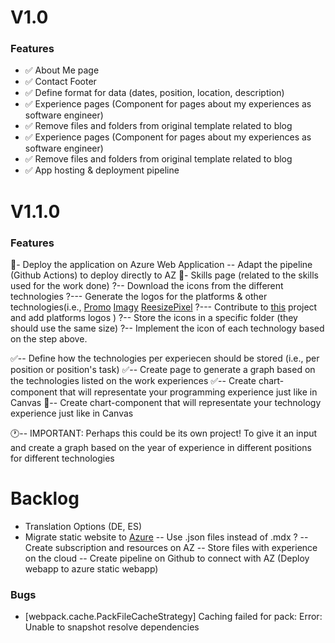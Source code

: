 # V1.0

### Features

- ✅ About Me page
- ✅ Contact Footer
- ✅ Define format for data (dates, position, location, description)
- ✅ Experience pages (Component for pages about my experiences as software engineer)
- ✅ Remove files and folders from original template related to blog
- ✅ Experience pages (Component for pages about my experiences as software engineer)
- ✅ Remove files and folders from original template related to blog
- ✅ App hosting & deployment pipeline

# V1.1.0

### Features

🚧- Deploy the application on Azure Web Application
    -- Adapt the pipeline (Github Actions) to deploy directly to AZ
🚧- Skills page (related to the skills used for the work done)
?-- Download the icons from the different technologies
?--- Generate the logos for the platforms & other technologies(i.e., 
[Promo](https://promo.com/tools/image-resizer/)
[Imagy](https://imagy.app/image-resizer/)
[ReesizePixel](https://www.resizepixel.com/resize-image/)
?--- Contribute to [this](https://github.com/abranhe/programming-languages-logos?tab=readme-ov-file) project and add platforms logos
)
?-- Store the icons in a specific folder (they should use the same size)
?-- Implement the icon of each technology based on the step above.

✅-- Define how the technologies per experiecen should be stored (i.e., per position or position's task)
✅-- Create page to generate a graph based on the technologies listed on the work experiences
✅-- Create chart-component that will representate your programming experience just like in Canvas
🚧-- Create chart-component that will representate your technology experience just like in Canvas

🕐-- IMPORTANT: Perhaps this could be its own project! To give it an input and create a graph based on the year of experience in different positions for different technologies

# Backlog

- Translation Options (DE, ES)
- Migrate static website to [Azure](https://learn.microsoft.com/en-us/azure/storage/blobs/storage-blobs-static-site-github-actions?tabs=openid)
-- Use .json files instead of .mdx ?
-- Create subscription and resources on AZ
-- Store files with experience on the cloud
-- Create pipeline on Github to connect with AZ (Deploy webapp to azure static webapp)

### Bugs

- [webpack.cache.PackFileCacheStrategy] Caching failed for pack: Error: Unable to snapshot resolve dependencies